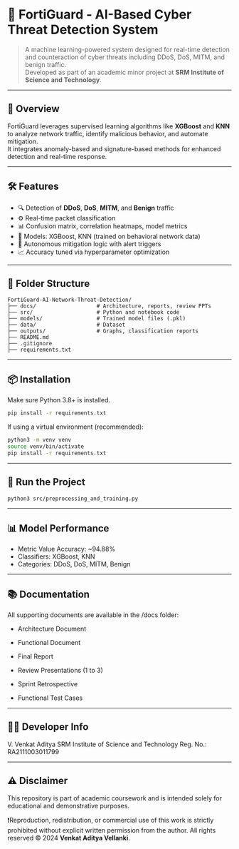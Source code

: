 # 🚨 FortiGuard - AI-Based Cyber Threat Detection System

> A machine learning-powered system designed for real-time detection and counteraction of cyber threats including DDoS, DoS, MITM, and benign traffic.  
> Developed as part of an academic minor project at **SRM Institute of Science and Technology**.

---

## 📌 Overview

FortiGuard leverages supervised learning algorithms like **XGBoost** and **KNN** to analyze network traffic, identify malicious behavior, and automate mitigation.  
It integrates anomaly-based and signature-based methods for enhanced detection and real-time response.

---

## 🛠 Features

- 🔍 Detection of **DDoS**, **DoS**, **MITM**, and **Benign** traffic
- ⚙️ Real-time packet classification
- 📊 Confusion matrix, correlation heatmaps, model metrics
- 🧠 Models: XGBoost, KNN (trained on behavioral network data)
- 🚨 Autonomous mitigation logic with alert triggers
- 📈 Accuracy tuned via hyperparameter optimization

---

## 📁 Folder Structure

```text
FortiGuard-AI-Network-Threat-Detection/
├── docs/                   # Architecture, reports, review PPTs
├── src/                    # Python and notebook code
├── models/                 # Trained model files (.pkl)
├── data/                   # Dataset 
├── outputs/                # Graphs, classification reports
├── README.md
├── .gitignore
├── requirements.txt
```
---

## 📦 Installation

Make sure Python 3.8+ is installed.

```bash
pip install -r requirements.txt
```

If using a virtual environment (recommended):

```bash
python3 -m venv venv
source venv/bin/activate
pip install -r requirements.txt
```

---

## 🚀 Run the Project

```bash
python3 src/preprocessing_and_training.py
```

---

## 📊 Model Performance

- Metric	Value Accuracy:	~94.88%
- Classifiers:	XGBoost, KNN
- Categories:	DDoS, DoS, MITM, Benign

---

## 📚 Documentation

All supporting documents are available in the /docs folder:

- Architecture Document

- Functional Document

- Final Report

- Review Presentations (1 to 3)

- Sprint Retrospective

- Functional Test Cases

---

## 👨‍💻 Developer Info

V. Venkat Aditya
SRM Institute of Science and Technology
Reg. No.: RA2111003011799

---

## ⚠️ Disclaimer

This repository is part of academic coursework and is intended solely for educational and demonstrative purposes.

❗️Reproduction, redistribution, or commercial use of this work is strictly prohibited without explicit written permission from the author.
All rights reserved © 2024 **Venkat Aditya Vellanki**.
